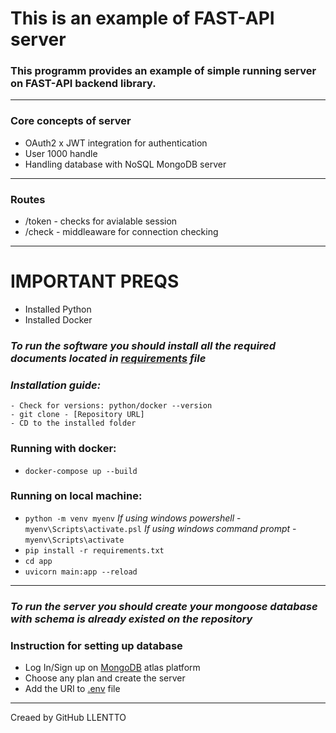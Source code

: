 # This is an example of  FAST-API server

### This programm provides an example of simple running server on FAST-API backend library. 
<hr />

### Core concepts of server

- OAuth2 x JWT integration for authentication
- User 1000 handle
- Handling database with NoSQL MongoDB server

<hr />

### Routes
- /token - checks for avialable session
- /check - middleaware for connection checking

<hr />

# IMPORTANT PREQS

- Installed Python
- Installed Docker


### <i>To run the software you should install all the required documents located in [requirements](./requirements.txt) file </i>

### <i>Installation guide:</i>
    - Check for versions: python/docker --version
    - git clone - [Repository URL]
    - CD to the installed folder

### Running with docker:
-   ```docker-compose up --build```

### Running on local machine:
-   ```python -m venv myenv```
<i>If using windows powershell</i> - ```myenv\Scripts\activate.psl```
<i>If using windows command prompt</i> - ```myenv\Scripts\activate```
-   ``` pip install -r requirements.txt ```
-   ```cd app```
-   ```uvicorn main:app --reload```

<hr />

### <i>To run the server you should create your mongoose database with schema is already existed on the repository</i>

### Instruction for setting up database
- Log In/Sign up on [MongoDB](https://account.mongodb.com/account/login) atlas platform
- Choose any plan and create the server
- Add the URI to [.env](./.env) file

<hr />

Creaed by GitHub LLENTTO